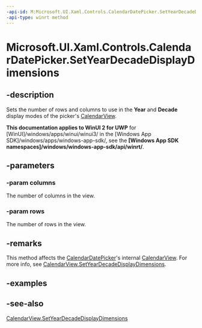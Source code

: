 ```yaml
---
-api-id: M:Microsoft.UI.Xaml.Controls.CalendarDatePicker.SetYearDecadeDisplayDimensions(System.Int32,System.Int32)
-api-type: winrt method
---
```


<!-- Method syntax
public void SetYearDecadeDisplayDimensions(System.Int32 columns, System.Int32 rows)
-->

# Microsoft.UI.Xaml.Controls.CalendarDatePicker.SetYearDecadeDisplayDimensions

## -description
Sets the number of rows and columns to use in the **Year** and **Decade** display modes of the picker's [CalendarView](calendarview.md).

**This documentation applies to WinUI 2 for UWP** for [WinUI]/windows/apps/winui/winui3/ in the [Windows App SDK]/windows/apps/windows-app-sdk/, see the **[Windows App SDK namespaces]/windows/windows-app-sdk/api/winrt/**.

## -parameters
### -param columns
The number of columns in the view.

### -param rows
The number of rows in the view.

## -remarks
This method affects the [CalendarDatePicker](calendardatepicker.md)'s internal [CalendarView](calendarview.md). For more info, see [CalendarView.SetYearDecadeDisplayDimensions](calendarview_setyeardecadedisplaydimensions_388826447.md).

## -examples

## -see-also
[CalendarView.SetYearDecadeDisplayDimensions](calendarview_setyeardecadedisplaydimensions_388826447.md)
